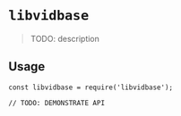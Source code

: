 # `libvidbase`

> TODO: description

## Usage

```
const libvidbase = require('libvidbase');

// TODO: DEMONSTRATE API
```
